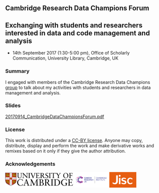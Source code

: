
## Cambridge Research Data Champions Forum

## Exchanging with students and researchers interested in data and code management and analysis

- 14th September 2017 (1:30-5:00 pm), Office of Scholarly Communication, University Library, Cambridge, UK


### Summary

I engaged with members of the Cambridge Research Data Champions [group](http://www.data.cam.ac.uk/intro-data-champions) to talk about my activities with students and researchers in data management and analysis.


### Slides

[20170914_CambridgeDataChampionsForum.pdf](20170914_CambridgeDataChampionsForum.pdf)


### License

This work is distributed under a [CC-BY license](https://en.wikipedia.org/wiki/Creative_Commons_license). Anyone may copy, distribute, display and perform the work and make derivative works and remixes based on it only if they give the author attribution.


### Acknowledgements

<img src=../20170801_JiscResearchDataChampions/UniversityCambridge_logo.png height="50"> <img src=CRUKCI_logo.jpg height="50"> <img src=../20170801_JiscResearchDataChampions/Jisc_logo.png height="50">
